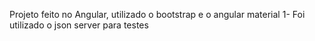 Projeto feito no Angular, utilizado o bootstrap e o angular material
1- Foi utilizado o json server para testes
